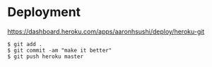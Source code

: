 # Deployment

https://dashboard.heroku.com/apps/aaronhsushi/deploy/heroku-git

```
$ git add .
$ git commit -am "make it better"
$ git push heroku master
```
